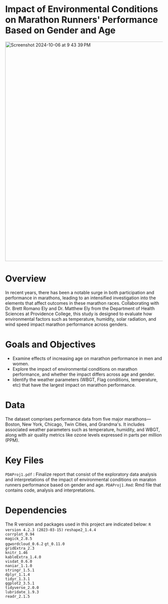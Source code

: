 # Impact of Environmental Conditions on Marathon Runners' Performance Based on Gender and Age
<img width="703" alt="Screenshot 2024-10-06 at 9 43 39 PM" src="https://github.com/user-attachments/assets/d48e6a32-0535-4e27-8702-d47efb022f6c">


# Overview
In recent years, there has been a notable surge in both participation and performance in marathons, leading to an intensified investigation into the elements that affect outcomes in these marathon races. Collaborating with Dr. Brett Romano Ely and Dr. Matthew Ely from the Department of Health Sciences at Providence College, this study is designed to evaluate how environmental factors such as temperature, humidity, solar radiation, and wind speed impact marathon performance across genders.

# Goals and Objectives
* Examine effects of increasing age on marathon performance in men and women.
*  Explore the impact of environmental conditions on marathon performance, and whether the impact differs across age and gender.
* Identify the weather parameters (WBGT, Flag conditions, temperature, etc) that have the largest impact on marathon performance.


# Data
The dataset comprises performance data from five major marathons—Boston, New York, Chicago, Twin Cities, and Grandma's. It includes associated weather parameters such as temperature, humidity, and WBGT, along with air quality metrics like ozone levels expressed in parts per million (PPM).

# Key Files
`PDAProj1.pdf` : Finalize report that consist of the exploratory data analysis and interpretations of the impact of environmental conditions on maraton runners performance based on gender and age.
`PDAProj1.Rmd`: Rmd file that contains code, analysis and interpretations.


# Dependencies
The R version and packages used in this project are indicated below:
`R version 4.2.3 (2023-03-15)`
`reshape2_1.4.4`      
`corrplot_0.94`     
`magick_2.8.5`     
`ggwordcloud_0.6.2`
`gt_0.11.0`         
`gridExtra_2.3`     
`knitr_1.46`        
`kableExtra_1.4.0`  
`visdat_0.6.0`      
`naniar_1.1.0`       
`stringr_1.5.1`     
`dplyr_1.1.4`            
`tidyr_1.3.1`          
`ggplot2_3.5.1`    
`tidyverse_2.0.0`   
`lubridate_1.9.3`   
`readr_2.1.5`     

